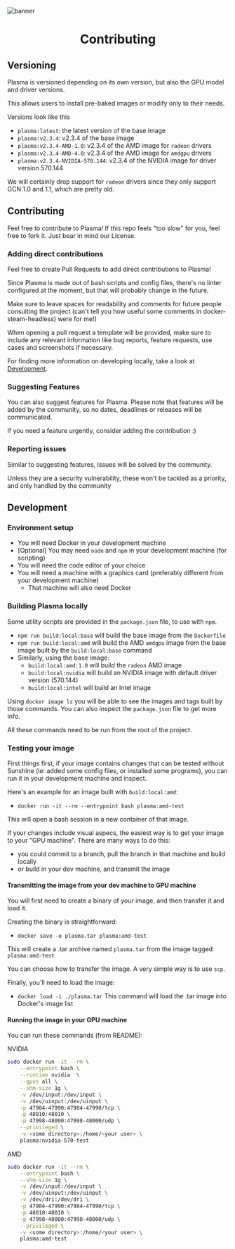 ![banner](https://github.com/user-attachments/assets/d62c8361-340c-4139-98d6-6050bff728eb)

<h1 align="center">Contributing</h1>

## Versioning

Plasma is versioned depending on its own version, but also the GPU model and driver versions.

This allows users to install pre-baked images or modify only to their needs.

Versions look like this
* `plasma:latest`: the latest version of the base image
* `plasma:v2.3.4`: v2.3.4 of the base image
* `plasma:v2.3.4-AMD-1.0`: v2.3.4 of the AMD image for `radeon` drivers
* `plasma:v2.3.4-AMD-4.0`: v2.3.4 of the AMD image for `amdgpu` drivers
* `plasma:v2.3.4-NVIDIA-570.144`: v2.3.4 of the NVIDIA image for driver version 570.144

We will certainly drop support for `radeon` drivers since they only support GCN 1.0 and 1.1, which are pretty old.

## Contributing

Feel free to contribute to Plasma!
If this repo feels "too slow" for you, feel free to fork it.
Just bear in mind our License.

### Adding direct contributions

Feel free to create Pull Requests to add direct contributions to Plasma!

Since Plasma is made out of bash scripts and config files, there's no linter
configured at the moment, but that will probably change in the future.

Make sure to leave spaces for readability and comments for future people
consulting the project (can't tell you how useful some comments in docker-steam-headless)
were for me!)

When opening a pull request a template will be provided, make sure to include
any relevant information like bug reports, feature requests, use cases and screenshots
if necessary.

For finding more information on developing locally, take a look at [Development](#development).


### Suggesting Features

You can also suggest features for Plasma. Please note that features will be added
by the community, so no dates, deadlines or releases will be communicated.

If you need a feature urgently, consider adding the contribution :)


### Reporting issues

Similar to suggesting features, Issues will be solved by the community.

Unless they are a security vulnerability, these won't be tackled as a priority, and
only handled by the community

## Development

### Environment setup

* You will need Docker in your development machine
* [Optional] You may need `node` and `npm` in your development machine (for scripting)
* You will need the code editor of your choice
* You will need a machine with a graphics card (preferably different from your development machine)
	* That machine will also need Docker

### Building Plasma locally

Some utility scripts are provided in the `package.json` file, to use with `npm`.

* `npm run build:local:base` will build the base image from the `Dockerfile`
* `npm run build:local:amd` will build the AMD `amdgpu` image from the base image built by the `build:local:base` command
* Similarly, using the base image:
	* `build:local:amd:1.0` will build the `radeon` AMD image
	* `build:local:nvidia` will build an NVIDIA image with default driver version (570.144)
	* `build:local:intel` will build an Intel image

Using `docker image ls` you will be able to see the images and tags built by those commands.
You can also inspect the `package.json` file to get more info.

All these commands need to be run from the root of the project.

### Testing your image

First things first, if your image contains changes that can be tested without
Sunshine (ie: added some config files, or installed some programs), you can run
it in your development machine and inspect.

Here's an example for an image built with `build:local:amd`:
*  `docker run -it --rm --entrypoint bash plasma:amd-test`

This will open a bash session in a new container of that image.

If your changes include visual aspecs, the easiest way is to get your image
to your "GPU machine". There are many ways to do this:
- you could commit to a branch, pull the branch in that machine and build locally
- or build in your dev machine, and transmit the image

#### Transmitting the image from your dev machine to GPU machine

You will first need to create a binary of your image, and then transfer it and load it.

Creating the binary is straightforward:
* `docker save -o plasma.tar plasma:amd-test`

This will create a .tar archive named `plasma.tar` from the image tagged `plasma:amd-test`

You can choose how to transfer the image. A very simple way is to use `scp`.

Finally, you'll need to load the image:
* `docker load -i ./plasma.tar` 
This command will load the .tar image into Docker's image list

#### Running the image in your GPU machine

You can run these commands (from README):

NVIDIA
```sh
sudo docker run -it --rm \
	--entrypoint bash \
	--runtime nvidia  \
	--gpus all \
	--shm-size 1g \
	-v /dev/input:/dev/input \
	-v /dev/uinput:/dev/uinput \
	-p 47984-47990:47984-47990/tcp \
	-p 48010:48010 \
	-p 47998-48000:47998-48000/udp \
	--privileged \
	-v <some directory>:/home/<your user> \
	plasma:nvidia-570-test
```

AMD
```sh
sudo docker run -it --rm \
	--entrypoint bash \
	--shm-size 1g \
	-v /dev/input:/dev/input \
	-v /dev/uinput:/dev/uinput \
	-v /dev/dri:/dev/dri \
	-p 47984-47990:47984-47990/tcp \
	-p 48010:48010 \
	-p 47998-48000:47998-48000/udp \
	--privileged \
	-v <some directory>:/home/<your user> \
	plasma:amd-test
```
